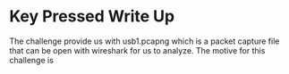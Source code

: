 # Key Pressed Write Up
The challenge provide us with usb1.pcapng which is a packet capture file that can be open with wireshark for us to analyze. The motive for this challenge is 
